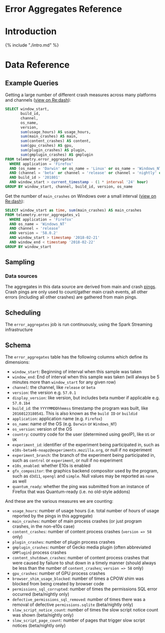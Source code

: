 # Error Aggregates Reference

<!-- toc -->

# Introduction

{% include "./intro.md" %}

# Data Reference

## Example Queries

Getting a large number of different crash measures across many platforms and channels
([view on Re:dash](https://sql.telemetry.mozilla.org/queries/4769/source)):

```sql
SELECT window_start,
       build_id,
       channel,
       os_name,
       version,
       sum(usage_hours) AS usage_hours,
       sum(main_crashes) AS main,
       sum(content_crashes) AS content,
       sum(gpu_crashes) AS gpu,
       sum(plugin_crashes) AS plugin,
       sum(gmplugin_crashes) AS gmplugin
FROM telemetry.error_aggregates
  WHERE application = 'Firefox'
  AND (os_name = 'Darwin' or os_name = 'Linux' or os_name = 'Windows_NT')
  AND (channel = 'beta' or channel = 'release' or channel = 'nightly' or channel = 'esr')
  AND build_id > '201801'
  AND window_start > current_timestamp - (1 * interval '24' hour)
GROUP BY window_start, channel, build_id, version, os_name
```


Get the number of `main_crashes` on Windows over a small interval
([view on Re:dash](https://sql.telemetry.mozilla.org/queries/51677)):

```sql
SELECT window_start as time, sum(main_crashes) AS main_crashes
FROM telemetry.error_aggregates_v1
  WHERE application = 'Firefox'
  AND os_name = 'Windows_NT'
  AND channel = 'release'
  AND version = '58.0.2'
  AND window_start > timestamp '2018-02-21'
  AND window_end < timestamp '2018-02-22'
GROUP BY window_start
```

## Sampling

### Data sources

The aggregates in this data source are derived from main and crash [pings](../../pings.md).
Crash pings are only used to count/gather main crash events, all other errors (including all other crashes) are gathered from main pings.

## Scheduling

The `error_aggregates` job is run continuously, using the Spark Streaming infrastructure

## Schema

The `error_aggregates` table has the following columns which define its dimensions:

* `window_start`: Beginning of interval when this sample was taken
* `window_end`: End of interval when this sample was taken (will always be 5 minutes more
  than `window_start` for any given row)
* `channel`: the channel, like `release` or `beta`
* `version`: the version e.g. `57.0.1`
* `display_version`: like version, but includes beta number if applicable e.g. `57.0.1b4`
* `build_id`: the `YYYYMMDDhhmmss` timestamp the program was built, like `20160123180541`. This is also known as the `build ID` or `buildid`
* `application`: application name (e.g. `Firefox`)
* `os_name`: name of the OS (e.g. `Darwin` or `Windows_NT`)
* `os_version`: version of the OS
* `country`: country code for the user (determined using geoIP), like `US` or `UK`
* `experiment_id`: identifier of the experiment being participated in, such as `e10s-beta46-noapz@experiments.mozilla.org`, or null if no experiment
* `experiment_branch`: the branch of the experiment being participated in, such as `control` or `experiment`, or null if no experiment
* `e10s_enabled`: whether E10s is enabled
* `gfx_compositor`: the graphics backend compositor used by the program, such as `d3d11`, `opengl` and `simple`. Null values may be reported as `none` as well
* `quantum_ready`: whether the ping was submitted from an instance of Firefox that was Quantum-ready (i.e. no old-style addons)

And these are the various measures we are counting:

* `usage_hours`: number of usage hours (i.e. total number of hours of usage reported by the pings in this aggregate)
* `main_crashes`: number of main process crashes (or just program crashes, in the non-e10s case)
* `content_crashes`: number of content process crashes (`version => 58` only)
* `plugin_crashes`: number of plugin process crashes
* `gmplugin_crashes`: number of Gecko media plugin (often abbreviated `GMPlugin`) process crashes
* `content_shutdown_crashes`: number of content process crashes that were caused by failure to shut down in a timely manner (should always be
  less than the number of `content_crashes`; `version => 58` only)
* `gpu_crashes`: number of GPU process crashes
* `browser_shim_usage_blocked`: number of times a CPOW shim was blocked from being created by browser code
* `permissions_sql_corrupted`: number of times the permissions SQL error occurred (beta/nightly only)
* `defective_permissions_sql_removed`: number of times there was a removal of defective `permissions.sqlite` (beta/nightly only)
* `slow_script_notice_count`: number of times the slow script notice count was shown (beta/nightly only)
* `slow_script_page_count`: number of pages that trigger slow script notices (beta/nightly only)
